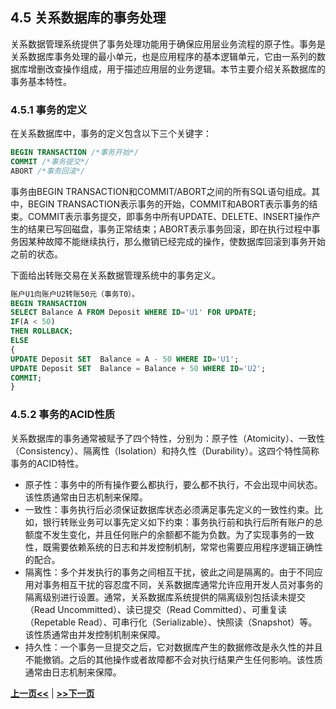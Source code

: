 ## 4.5 关系数据库的事务处理

关系数据管理系统提供了事务处理功能用于确保应用层业务流程的原子性。事务是关系数据库事务处理的最小单元，也是应用程序的基本逻辑单元，它由一系列的数据库增删改查操作组成，用于描述应用层的业务逻辑。本节主要介绍关系数据库的事务基本特性。


### 4.5.1 事务的定义

在关系数据库中，事务的定义包含以下三个关键字：

```SQL
BEGIN TRANSACTION /*事务开始*/
COMMIT /*事务提交*/
ABORT /*事务回滚*/
```
事务由BEGIN TRANSACTION和COMMIT/ABORT之间的所有SQL语句组成。其中，BEGIN TRANSACTION表示事务的开始，COMMIT和ABORT表示事务的结束。COMMIT表示事务提交，即事务中所有UPDATE、DELETE、INSERT操作产生的结果已写回磁盘，事务正常结束；ABORT表示事务回滚，即在执行过程中事务因某种故障不能继续执行，那么撤销已经完成的操作，使数据库回滚到事务开始之前的状态。

下面给出转账交易在关系数据管理系统中的事务定义。
```SQL
账户U1向账户U2转账50元（事务T0）。
BEGIN TRANSACTION
SELECT Balance A FROM Deposit WHERE ID='U1' FOR UPDATE;
IF(A < 50) 
THEN ROLLBACK; 
ELSE
{
UPDATE Deposit SET  Balance = A - 50 WHERE ID='U1';
UPDATE Deposit SET  Balance = Balance + 50 WHERE ID='U2';
COMMIT;
}
```

### 4.5.2 事务的ACID性质

关系数据库的事务通常被赋予了四个特性，分别为：原子性（Atomicity）、一致性（Consistency）、隔离性（Isolation）和持久性（Durability）。这四个特性简称事务的ACID特性。

* 原子性：事务中的所有操作要么都执行，要么都不执行，不会出现中间状态。该性质通常由日志机制来保障。
* 一致性：事务执行后必须保证数据库状态必须满足事先定义的一致性约束。比如，银行转账业务可以事先定义如下约束：事务执行前和执行后所有账户的总额度不发生变化，并且任何账户的余额都不能为负数。为了实现事务的一致性，既需要依赖系统的日志和并发控制机制，常常也需要应用程序逻辑正确性的配合。
* 隔离性：多个并发执行的事务之间相互干扰，彼此之间是隔离的。由于不同应用对事务相互干扰的容忍度不同，关系数据库通常允许应用开发人员对事务的隔离级别进行设置。通常，关系数据库系统提供的隔离级别包括读未提交（Read Uncommitted）、读已提交（Read Committed）、可重复读（Repetable Read）、可串行化（Serializable）、快照读（Snapshot）等。该性质通常由并发控制机制来保障。
* 持久性：一个事务一旦提交之后，它对数据库产生的数据修改是永久性的并且不能撤销。之后的其他操作或者故障都不会对执行结果产生任何影响。该性质通常由日志机制来保障。


[**上一页<<**](chapter4.4.md) | [**>>下一页**](chapter4.6-D.md)













